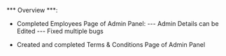 *** Overview ***: 

- Completed Employees Page of Admin Panel:
--- Admin Details can be Edited
--- Fixed multiple bugs

- Created and completed Terms & Conditions Page of Admin Panel